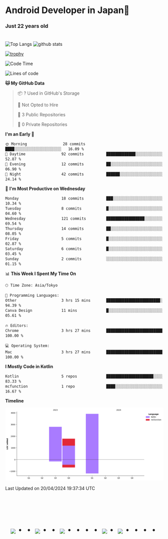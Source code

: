 # Android Developer in Japan👋 
### Just 22 years old 
#

<p align="left"> 
  <img alt="Top Langs" height="150px" src="https://github-readme-stats.vercel.app/api/top-langs/?username=batapii&layout=compact&count_private=true&show_icons=true&theme=tokyonight" />
  <img alt="github stats" height="150px" src="https://github-readme-stats.vercel.app/api?username=batapii&count_private=true&show_icons=true&show_icons=true&theme=tokyonight" />
</p>

[![trophy](https://github-profile-trophy.vercel.app/?username=batapii&theme=discord)](https://github.com/ryo-ma/github-profile-trophy)



<!--START_SECTION:waka-->
![Code Time](http://img.shields.io/badge/Code%20Time-41%20hrs%2011%20mins-blue)

![Lines of code](https://img.shields.io/badge/From%20Hello%20World%20I%27ve%20Written-8.5%20thousand%20lines%20of%20code-blue)

**🐱 My GitHub Data** 

> 📦 ? Used in GitHub's Storage 
 > 
> 🚫 Not Opted to Hire
 > 
> 📜 3 Public Repositories 
 > 
> 🔑 0 Private Repositories 
 > 
**I'm an Early 🐤** 

```text
🌞 Morning                28 commits          ████░░░░░░░░░░░░░░░░░░░░░   16.09 % 
🌆 Daytime                92 commits          █████████████░░░░░░░░░░░░   52.87 % 
🌃 Evening                12 commits          ██░░░░░░░░░░░░░░░░░░░░░░░   06.90 % 
🌙 Night                  42 commits          ██████░░░░░░░░░░░░░░░░░░░   24.14 % 
```
📅 **I'm Most Productive on Wednesday** 

```text
Monday                   18 commits          ███░░░░░░░░░░░░░░░░░░░░░░   10.34 % 
Tuesday                  8 commits           █░░░░░░░░░░░░░░░░░░░░░░░░   04.60 % 
Wednesday                121 commits         █████████████████░░░░░░░░   69.54 % 
Thursday                 14 commits          ██░░░░░░░░░░░░░░░░░░░░░░░   08.05 % 
Friday                   5 commits           █░░░░░░░░░░░░░░░░░░░░░░░░   02.87 % 
Saturday                 6 commits           █░░░░░░░░░░░░░░░░░░░░░░░░   03.45 % 
Sunday                   2 commits           ░░░░░░░░░░░░░░░░░░░░░░░░░   01.15 % 
```


📊 **This Week I Spent My Time On** 

```text
🕑︎ Time Zone: Asia/Tokyo

💬 Programming Languages: 
Other                    3 hrs 15 mins       ████████████████████████░   94.39 % 
Canva Design             11 mins             █░░░░░░░░░░░░░░░░░░░░░░░░   05.61 % 

🔥 Editors: 
Chrome                   3 hrs 27 mins       █████████████████████████   100.00 % 

💻 Operating System: 
Mac                      3 hrs 27 mins       █████████████████████████   100.00 % 
```

**I Mostly Code in Kotlin** 

```text
Kotlin                   5 repos             █████████████████████░░░░   83.33 % 
mcfunction               1 repo              ████░░░░░░░░░░░░░░░░░░░░░   16.67 % 
```



**Timeline**

![Lines of Code chart](https://raw.githubusercontent.com/batapii/batapii/main/assets/bar_graph.png)


 Last Updated on 20/04/2024 19:37:34 UTC
<!--END_SECTION:waka-->




<!-- --------------------------------- :) ---------------------------------- -->

<br><br><br>

<div align="center">
    <h1>
        <img src="https://user-images.githubusercontent.com/44926913/175852850-3fb6c715-1856-41ff-8c1f-94ce3b03b458.gif">・・
        <img src="https://user-images.githubusercontent.com/44926913/175853109-f8850656-6704-4a8a-bee6-9aca154d929b.gif">・・
        <img src="https://user-images.githubusercontent.com/44926913/175853154-5449d974-975e-44a6-ab84-a86031265e40.gif">・・・・
        <img src="https://user-images.githubusercontent.com/44926913/175853109-f8850656-6704-4a8a-bee6-9aca154d929b.gif">・
        <img src="https://user-images.githubusercontent.com/44926913/175853154-5449d974-975e-44a6-ab84-a86031265e40.gif">・・・・
    </h1>
  </div>
<br><br><br>





<!--
**batapii/batapii** is a ✨ _special_ ✨ repository because its `README.md` (this file) appears on your GitHub profile.

Here are some ideas to get you started:

- 🔭 I’m currently working on ...
- 🌱 I’m currently learning ...
- 👯 I’m looking to collaborate on ...
- 🤔 I’m looking for help with ...
- 💬 Ask me about ...
- 📫 How to reach me: ...
- 😄 Pronouns: ...
- ⚡ Fun fact: ...
-->
